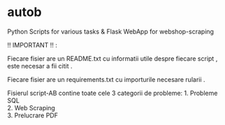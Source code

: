 # autob
Python Scripts for various tasks &amp; Flask WebApp for webshop-scraping

!! IMPORTANT !! :

Fiecare fisier are un README.txt cu informatii utile despre fiecare script , este necesar a fii citit .

Fiecare fisier are un requirements.txt cu importurile necesare rularii .

Fisierul script-AB contine toate cele 3 categorii de probleme:
         1. Probleme SQL<br/>
         2. Web Scraping <br/>
         3. Prelucrare PDF
    

